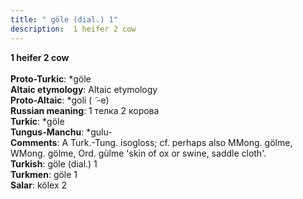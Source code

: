 ```yaml
---
title: " göle (dial.) 1"
description:  1 heifer 2 cow
---
```

<p data-pagefind-weight="0.5">
<strong> 1 heifer 2 cow</strong><br><br>
<strong>Proto-Turkic</strong>:  *göle<br>
<strong>Altaic etymology</strong>:  Altaic etymology<br>
<strong> Proto-Altaic</strong>:  *goli ( ̃ -e)<br>
<strong>Russian meaning</strong>:  1 телка 2 корова<br>
<strong>Turkic</strong>:  *göle<br>
<strong>Tungus-Manchu</strong>:  *gulu-<br>
<strong>Comments</strong>:  A Turk.-Tung. isogloss; cf. perhaps also MMong. gölme, WMong. gölme, Ord. gülme 'skin of ox or swine, saddle cloth'.<br>
<strong>Turkish</strong>:  göle (dial.) 1<br>
<strong>Turkmen</strong>:  göle 1<br>
<strong>Salar</strong>:  kölex 2<br>

</p>
